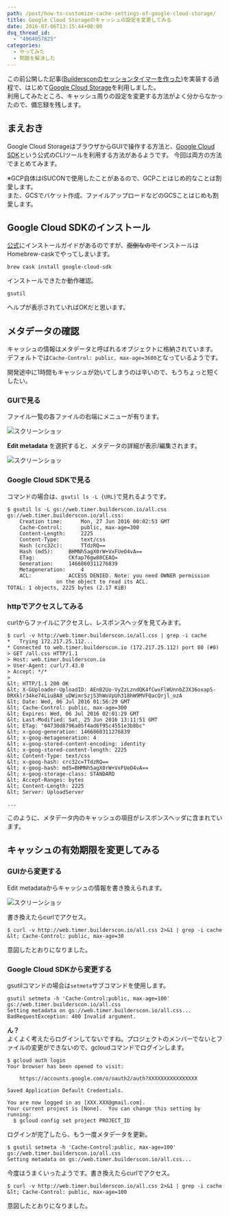 ```yaml
---
path: /post/how-to-customize-cache-settings-of-google-cloud-storage/
title: Google Cloud Storageのキャッシュの設定を変更してみる
date: 2016-07-06T13:15:44+00:00
dsq_thread_id:
  - "4964057825"
categories:
  - やってみた
  - 問題を解決した
---
```

この前公開した記事([Buildersconのセッションタイマーを作った](/post/create-session-timer-of-builderscon/))を実装する過程で、はじめて[Google Cloud Storage](https://cloud.google.com/storage/)を利用しました。  
利用してみたところ、キャッシュ周りの設定を変更する方法がよく分からなかったので、備忘録を残します。

<!--more-->

まえおき
----------------------------------------

Google Cloud StorageはブラウザからGUIで操作する方法と、[Google Cloud SDK](https://cloud.google.com/sdk/)という公式のCLIツールを利用する方法があるようです。 今回は両方の方法でまとめてみます。

※GCP自体はISUCONで使用したことがあるので、GCPことはじめ的なことは割愛します。  
また、GCSでバケット作成、ファイルアップロードなどのGCSことはじめも割愛します。

## Google Cloud SDKのインストール

[公式](https://cloud.google.com/sdk/docs/#install_the_latest_version_cloudsdk_current_version)にインストールガイドがあるのですが、<del>面倒なので</del>インストールはHomebrew-caskでやってしまいます。

```shell
brew cask install google-cloud-sdk
```

インストールできたか動作確認。

```shell
gsutil
```

ヘルプが表示されていればOKだと思います。

メタデータの確認
----------------------------------------

キャッシュの情報はメタデータと呼ばれるオブジェクトに格納されています。  
デフォルトでは`Cache-Control: public, max-age=3600`となっているようです。

開発途中に1時間もキャッシュが効いてしまうのは辛いので、もうちょっと短くしたい。

### GUIで見る

ファイル一覧の各ファイルの右端にメニューが有ります。

  

![スクリーンショッ](/images/2016/07/9899cad30c9613f429309d9242dc9746.png)



**Edit metadata** を選択すると、メタデータの詳細が表示/編集されます。

  

![スクリーンショッ](/images/2016/07/7aae685d0e8c76f43a6bc656c884f942.png)



### Google Cloud SDKで見る

コマンドの場合は、`gsutil ls -L {URL}`で見れるようです。

```shell
$ gsutil ls -L gs://web.timer.builderscon.io/all.css
gs://web.timer.builderscon.io/all.css:
    Creation time:      Mon, 27 Jun 2016 00:02:53 GMT
    Cache-Control:      public, max-age=300
    Content-Length:     2225
    Content-Type:       text/css
    Hash (crc32c):      TTdzRQ==
    Hash (md5):     BHMNh5agX0rW+VxFUeO4vA==
    ETag:           CKfap76gw80CEAQ=
    Generation:     1466860311276839
    Metageneration:     4
    ACL:            ACCESS DENIED. Note: you need OWNER permission
                on the object to read its ACL.
TOTAL: 1 objects, 2225 bytes (2.17 KiB)
```

### httpでアクセスしてみる

curlからファイルにアクセスし、レスポンスヘッダを見てみます。

```shell
$ curl -v http://web.timer.builderscon.io/all.css | grep -i cache
*   Trying 172.217.25.112...
* Connected to web.timer.builderscon.io (172.217.25.112) port 80 (#0)
> GET /all.css HTTP/1.1
> Host: web.timer.builderscon.io
> User-Agent: curl/7.43.0
> Accept: */*
>
&lt; HTTP/1.1 200 OK
&lt; X-GUploader-UploadID: AEnB2Uo-VyZzLzndQK4fCwxFlWUnnbZJX36oxapS-DRXklr34ke74Liu8A8_uDWimrSzjS3hWoVpUh318hW9MVFQacQrjl_ozA
&lt; Date: Wed, 06 Jul 2016 01:56:29 GMT
&lt; Cache-Control: public, max-age=300
&lt; Expires: Wed, 06 Jul 2016 02:01:29 GMT
&lt; Last-Modified: Sat, 25 Jun 2016 13:11:51 GMT
&lt; ETag: "04730d8796a05f4ad6f95c4551e3b8bc"
&lt; x-goog-generation: 1466860311276839
&lt; x-goog-metageneration: 4
&lt; x-goog-stored-content-encoding: identity
&lt; x-goog-stored-content-length: 2225
&lt; Content-Type: text/css
&lt; x-goog-hash: crc32c=TTdzRQ==
&lt; x-goog-hash: md5=BHMNh5agX0rW+VxFUeO4vA==
&lt; x-goog-storage-class: STANDARD
&lt; Accept-Ranges: bytes
&lt; Content-Length: 2225
&lt; Server: UploadServer

...
```

このように、メタデータ内のキャッシュの項目がレスポンスヘッダに含まれています。

キャッシュの有効期限を変更してみる
----------------------------------------

### GUIから変更する

Edit metadataからキャッシュの情報を書き換えられます。

  

![スクリーンショッ](/images/2016/07/2dfe421c7eaddb77926bbd551fc9b938.png)



書き換えたらcurlでアクセス。

```shell
$ curl -v http://web.timer.builderscon.io/all.css 2>&1 | grep -i cache
&lt; Cache-Control: public, max-age=30
```

意図したとおりになりました。

### Google Cloud SDKから変更する

gsutilコマンドの場合は`setmeta`サブコマンドを使用します。

```shell
gsutil setmeta -h 'Cache-Control:public, max-age=100' gs://web.timer.builderscon.io/all.css
Setting metadata on gs://web.timer.builderscon.io/all.css...
BadRequestException: 400 Invalid argument.
```

**ん？**  
よくよく考えたらログインしてないですね。プロジェクトのメンバーでないとファイルの変更ができないので、gcloudコマンドでログインします。

```shell
$ gcloud auth login
Your browser has been opened to visit:

    https://accounts.google.com/o/oauth2/auth?XXXXXXXXXXXXXXXX

Saved Application Default Credentials.

You are now logged in as [XXX.XXX@gmail.com].
Your current project is [None].  You can change this setting by running:
  $ gcloud config set project PROJECT_ID
```

ログインが完了したら、もう一度メタデータを更新。

```shell
$ gsutil setmeta -h 'Cache-Control:public, max-age=100' gs://web.timer.builderscon.io/all.css
Setting metadata on gs://web.timer.builderscon.io/all.css...
```

今度はうまくいったようです。書き換えたらcurlでアクセス。

```shell
$ curl -v http://web.timer.builderscon.io/all.css 2>&1 | grep -i cache
&lt; Cache-Control: public, max-age=100
```

意図したとおりになりました。

<div style="font-size:0px;height:0px;line-height:0px;margin:0;padding:0;clear:both">
</div>